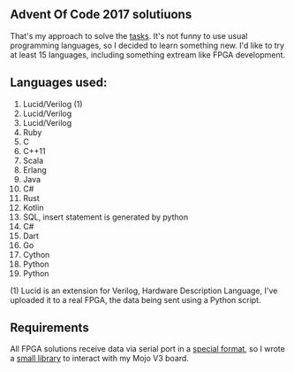 ## Advent Of Code 2017 solutiuons

That's my approach to solve the [tasks](https://adventofcode.com/2017). It's not funny to use usual programming languages, so I decided to learn something new. I'd like to try at least 15 languages, including something extream like FPGA development.

## Languages used:

1. Lucid/Verilog (1)
2. Lucid/Verilog
3. Lucid/Verilog
4. Ruby
5. C
6. C++11
7. Scala
8. Erlang
9. Java
10. C#
11. Rust
12. Kotlin
13. SQL, insert statement is generated by python
14. C#
15. Dart
16. Go
17. Cython
18. Python
19. Python

(1) Lucid is an extension for Verilog, Hardware Description Language, I've uploaded it to a real FPGA, the data being sent using a Python script.

## Requirements

All FPGA solutions receive data via serial port in a [special format](https://embeddedmicro.com/tutorials/lucid/register-interface-tutorial), so I wrote a [small library](https://github.com/Flid/pymojolib) to interact with my Mojo V3 board.

